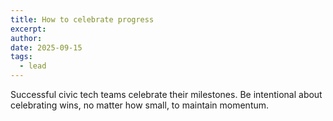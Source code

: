 ```yaml
---
title: How to celebrate progress
excerpt:
author:
date: 2025-09-15
tags:
  - lead
---
```



Successful civic tech teams celebrate their milestones. Be intentional about celebrating wins, no matter how small, to maintain momentum.
